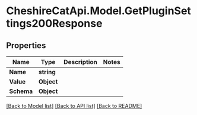 # CheshireCatApi.Model.GetPluginSettings200Response

## Properties

Name | Type | Description | Notes
------------ | ------------- | ------------- | -------------
**Name** | **string** |  | 
**Value** | **Object** |  | 
**Schema** | **Object** |  | 

[[Back to Model list]](../README.md#documentation-for-models) [[Back to API list]](../README.md#documentation-for-api-endpoints) [[Back to README]](../README.md)

